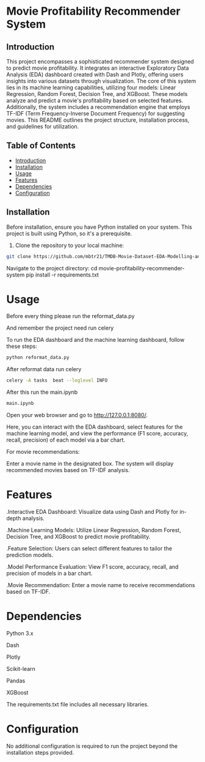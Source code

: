 # Movie Profitability Recommender System

## Introduction

This project encompasses a sophisticated recommender system designed to predict movie profitability. It integrates an interactive Exploratory Data Analysis (EDA) dashboard created with Dash and Plotly, offering users insights into various datasets through visualization. The core of this system lies in its machine learning capabilities, utilizing four models: Linear Regression, Random Forest, Decision Tree, and XGBoost. These models analyze and predict a movie's profitability based on selected features. Additionally, the system includes a recommendation engine that employs TF-IDF (Term Frequency-Inverse Document Frequency) for suggesting movies. This README outlines the project structure, installation process, and guidelines for utilization.

## Table of Contents

- [Introduction](#introduction)
- [Installation](#installation)
- [Usage](#usage)
- [Features](#features)
- [Dependencies](#dependencies)
- [Configuration](#configuration)


## Installation

Before installation, ensure you have Python installed on your system. This project is built using Python, so it's a prerequisite.

1. Clone the repository to your local machine:

```bash
git clone https://github.com/mbtr21/TMDB-Movie-Dataset-EDA-Modelling-and-Recommender-System.git
``` 
Navigate to the project directory:
cd movie-profitability-recommender-system
pip install -r requirements.txt

# Usage
Before every thing please run the reformat_data.py

And remember the project need run celery

To run the EDA dashboard and the machine learning dashboard, follow these steps:
```bash
python reformat_data.py
```
After reformat  data
run celery 
```bash
celery -A tasks  beat --loglevel INFO
```
After this run the main.ipynb
```bash
main.ipynb
```
Open your web browser and go to http://127.0.0.1:8080/.

Here, you can interact with the EDA dashboard, select features for the machine learning model, and view the performance (F1 score, accuracy, recall, precision) of each model via a bar chart.

For movie recommendations:

Enter a movie name in the designated box.
The system will display recommended movies based on TF-IDF analysis.

# Features
.Interactive EDA Dashboard: Visualize data using Dash and Plotly for in-depth analysis.

.Machine Learning Models: Utilize Linear Regression, Random Forest, Decision Tree, and XGBoost to predict movie profitability.

.Feature Selection: Users can select different features to tailor the prediction models.

.Model Performance Evaluation: View F1 score, accuracy, recall, and precision of models in a bar chart.

.Movie Recommendation: Enter a movie name to receive recommendations based on TF-IDF.

# Dependencies
Python 3.x

Dash

Plotly

Scikit-learn

Pandas

XGBoost

The requirements.txt file includes all necessary libraries.

# Configuration
No additional configuration is required to run the project beyond the installation steps provided.